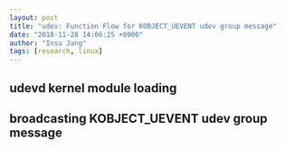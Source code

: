 ```yaml
---
layout: post
title: "udev: Function Flow for KOBJECT_UEVENT udev group message"
date: "2018-11-28 14:06:25 +0900"
author: "Insu Jang"
tags: [research, linux]
---
```


## udevd kernel module loading

## broadcasting KOBJECT_UEVENT udev group message
